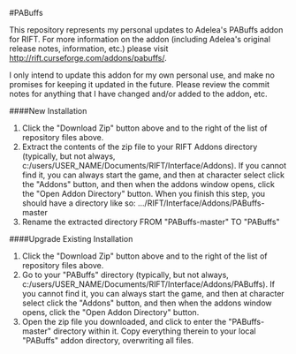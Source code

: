 #PABuffs

This repository represents my personal updates to Adelea's PABuffs addon for RIFT.   For more information on the addon (including Adelea's original release notes, information, etc.) please visit http://rift.curseforge.com/addons/pabuffs/.

I only intend to update this addon for my own personal use, and make no promises for keeping it updated in the future.   Please review the commit notes for anything that I have changed and/or added to the addon, etc.

####New Installation
1. Click the "Download Zip" button above and to the right of the list of repository files above.
2. Extract the contents of the zip file to your RIFT Addons directory (typically, but not always, c:/users/USER_NAME/Documents/RIFT/Interface/Addons).   If you cannot find it, you can always start the game, and then at character select click the "Addons" button, and then when the addons window opens, click the "Open Addon Directory" button.   When you finish this step, you should have a directory like so:  .../RIFT/Interface/Addons/PABuffs-master
3. Rename the extracted directory FROM "PABuffs-master" TO "PABuffs"

####Upgrade Existing Installation
1. Click the "Download Zip" button above and to the right of the list of repository files above.
2. Go to your "PABuffs" directory (typically, but not always, c:/users/USER_NAME/Documents/RIFT/Interface/Addons/PABuffs).   If you cannot find it, you can always start the game, and then at character select click the "Addons" button, and then when the addons window opens, click the "Open Addon Directory" button.
3. Open the zip file you downloaded, and click to enter the "PABuffs-master" directory within it.   Copy everything therein to your local "PABuffs" addon directory, overwriting all files.
